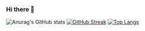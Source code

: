 ### Hi there 👋

<!--
**tonannguyen/tonannguyen** is a ✨ _special_ ✨ repository because its `README.md` (this file) appears on your GitHub profile.

Here are some ideas to get you started:

- 🔭 I’m currently working on ...
- 🌱 I’m currently learning ...
- 👯 I’m looking to collaborate on ...
- 🤔 I’m looking for help with ...
- 💬 Ask me about ...
- 📫 How to reach me: ...
- 😄 Pronouns: ...
- ⚡ Fun fact: ...
-->
![Anurag's GitHub stats](https://github-readme-stats.vercel.app/api?username=tonannguyen&count_private=true&show_icons=true&theme=radical)
[![GitHub Streak](http://github-readme-streak-stats.herokuapp.com?user=tonannguyen&theme=radical&hide_border=true&date_format=n%2Fj%5B%2FY%5D)](https://git.io/streak-stats)
[![Top Langs](https://github-readme-stats.vercel.app/api/top-langs/?username=tonannguyen&layout=compact)](https://github.com/tonannguyen/github-readme-stats)
<!--START_SECTION:waka-->
<!--END_SECTION:waka-->

